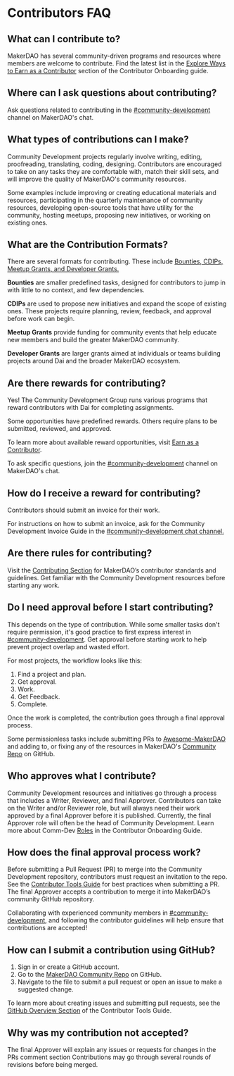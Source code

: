 # Contributors FAQ

## What can I contribute to?

MakerDAO has several community-driven programs and resources where members are welcome to contribute. Find the latest list in the [Explore Ways to Earn as a Contributor](./contributor-onboarding-guide.md#explore-ways-to-earn-as-a-contributor) section of the Contributor Onboarding guide.

## Where can I ask questions about contributing?

Ask questions related to contributing in the [#community-development](https://chat.makerdao.com/channel/community-development) channel on MakerDAO's chat.

## What types of contributions can I make?

Community Development projects regularly involve writing, editing, proofreading, translating, coding, designing. Contributors are encouraged to take on any tasks they are comfortable with, match their skill sets, and will improve the quality of MakerDAO's community resources.

Some examples include improving or creating educational materials and resources, participating in the quarterly maintenance of community resources, developing open-source tools that have utility for the community, hosting meetups, proposing new initiatives, or working on existing ones.

## What are the Contribution Formats?

There are several formats for contributing. These include [Bounties, CDIPs, Meetup Grants, and Developer Grants.](./contributor-onboarding-guide.md#explore-ways-to-earn-as-a-contributor)

**Bounties** are smaller predefined tasks, designed for contributors to jump in with little to no context, and few dependencies. 

**CDIPs** are used to propose new initiatives and expand the scope of existing ones. These projects require planning, review, feedback, and approval before work can begin.

**Meetup Grants** provide funding for community events that help educate new members and build the greater MakerDAO community.

**Developer Grants** are larger grants aimed at individuals or teams building projects around Dai and the broader MakerDAO ecosystem.

## Are there rewards for contributing?

Yes! The Community Development Group runs various programs that reward contributors with Dai for completing assignments.

Some opportunities have predefined rewards. Others require plans to be submitted, reviewed, and approved.

To learn more about available reward opportunities, visit [Earn as a Contributor](./earn-as-a-contributor.md). 

To ask specific questions, join the [#community-development](https://chat.makerdao.com/channel/community-development) channel on MakerDAO's chat.

## How do I receive a reward for contributing?

Contributors should submit an invoice for their work. 

For instructions on how to submit an invoice, ask for the Community Development Invoice Guide in the [#community-development chat channel.](https://chat.makerdao.com/channel/community-development)

## Are there rules for contributing?

Visit the [Contributing Section](./README.md) for MakerDAO’s contributor standards and guidelines. Get familiar with the Community Development resources before starting any work.

## Do I need approval before I start contributing?

This depends on the type of contribution. While some smaller tasks don't require permission, it's good practice to first express interest in [#community-development](https://chat.makerdao.com/channel/community-development). Get approval before starting work to help prevent project overlap and wasted effort.

For most projects, the workflow looks like this:

1. Find a project and plan.
1. Get approval.
1. Work.
1. Get Feedback.
1. Complete.

Once the work is completed, the contribution goes through a final approval process.

Some permissionless tasks include submitting PRs to [Awesome-MakerDAO](https://github.com/makerdao/awesome-makerdao/blob/master/README.md) and adding to, or fixing any of the resources in MakerDAO's [Community Repo](https://github.com/makerdao/community) on GitHub.

## Who approves what I contribute?

Community Development resources and initiatives go through a process that includes a Writer, Reviewer, and final Approver. Contributors can take on the Writer and/or Reviewer role, but will always need their work approved by a final Approver before it is published. Currently, the final Approver role will often be the head of Community Development. Learn more about Comm-Dev [Roles](./contributor-onboarding-guide.md#Roles) in the Contributor Onboarding Guide.

## How does the final approval process work?

Before submitting a Pull Request (PR) to merge into the Community Development repository, contributors must request an invitation to the repo. See the [Contributor Tools Guide](./contributor-tools-guide.md) for best practices when submitting a PR. The final Approver accepts a contribution to merge it into MakerDAO’s community GitHub repository.

Collaborating with experienced community members in [#community-development](https://chat.makerdao.com/channel/community-development), and following the contributor guidelines will help ensure that contributions are accepted!

## How can I submit a contribution using GitHub?

1. Sign in or create a GitHub account.
1. Go to the [MakerDAO Community Repo](https://github.com/makerdao/community) on GitHub.
1. Navigate to the file to submit a pull request or open an issue to make a suggested change.

To learn more about creating issues and submitting pull requests, see the [GitHub Overview Section](./contributor-tools-guide.md#Github-Overview) of the Contributor Tools Guide.

## Why was my contribution not accepted?

The final Approver will explain any issues or requests for changes in the PRs comment section Contributions may go through several rounds of revisions before being merged.
 
